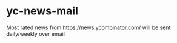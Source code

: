 # yc-news-mail
Most rated news from https://news.ycombinator.com/ will be sent daily/weekly over email

